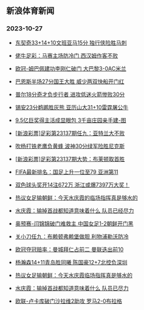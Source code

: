## 新浪体育新闻 
### 2023-10-27

+ [东契奇33+14+10文班亚马15分 独行侠险胜马刺](https://sports.sina.com.cn/basketball/nba/2023-10-26/doc-imzsmekp8019132.shtml)

+ [佬牛足彩：马赛主场防冷门 西汉姆作客不败](https://sports.sina.com.cn/l/2023-10-26/doc-imzsktus1420069.shtml)

+ [欧冠-姆巴佩建功李刚仁破门 大巴黎3-0AC米兰](https://sports.sina.com.cn/g/seriea/2023-10-26/doc-imzsktus1404172.shtml)

+ [巴恩斯半场27分国王大胜 威少两双快船开门红](https://sports.sina.com.cn/basketball/nba/2023-10-26/doc-imzsmeks1635569.shtml)

+ [普尔18分奇才负步行者 进攻低迷火箭惨败30分](https://sports.sina.com.cn/basketball/nba/2023-10-26/doc-imzskyar8096004.shtml)

+ [锡安23分鹈鹕胜灰熊 亚历山大31+10雷霆屠公牛](https://sports.sina.com.cn/basketball/nba/2023-10-26/doc-imzskyar8115463.shtml)

+ [9.5亿巨奖得主活成显眼包 3千亩庄园亲手建-图](https://sports.sina.com.cn/l/2023-10-26/doc-imzsimzi8801543.shtml)

+ [[新浪彩票]足彩第23137期任九：亚特兰大不败](https://sports.sina.com.cn/l/2023-10-26/doc-imzsktuu6494064.shtml)

+ [吹杨打铁老鹰负黄蜂 波神30分绿军险胜尼克斯](https://sports.sina.com.cn/basketball/nba/2023-10-26/doc-imzskyaq1322986.shtml)

+ [[新浪彩票]足彩第23137期大势：布莱顿取首胜](https://sports.sina.com.cn/l/2023-10-26/doc-imzsktut8193728.shtml)

+ [FIFA最新排名：国足上升一位至79 亚洲第11](https://sports.sina.com.cn/china/2023-10-26/doc-imzsmksm7947371.shtml)

+ [双色球头奖开14注672万 浙江或爆7397万大奖！](https://sports.sina.com.cn/l/2023-10-26/doc-imzsmzqn4757512.shtml)

+ [热议女足输朝鲜：今天水庆霞的临场指挥真是够水的](https://sports.sina.com.cn/china/chinaw/2023-10-26/doc-imzsmzqe5913886.shtml)

+ [水庆霞：输掉首战都知道意味着什么 队员已经尽力](https://sports.sina.com.cn/china/womenfootballs/2023-10-26/doc-imzsmzqh1243368.shtml)

+ [奥预赛-闫锦锦破门难救主 中国女足1-2朝鲜开门黑](https://sports.sina.com.cn/china/womenfootballs/2023-10-26/doc-imzsmzqn4758381.shtml)

+ [关小刀任九：布赖顿弗赖堡做胆 利物浦勒沃防冷](https://sports.sina.com.cn/l/2023-10-26/doc-imzsmqyk6119227.shtml)

+ [欧冠夺冠赔率：曼城拜仁占前二 曼联迭出前10](https://sports.sina.com.cn/l/2023-10-26/doc-imzskyaq1336934.shtml)

+ [杨瀚森14+11青岛胜同曦 陈国豪12+7北控负深圳](https://sports.sina.com.cn/basketball/cba/2023-10-26/doc-imzsmzqk7994579.shtml)

+ [热议女足输朝鲜：今天水庆霞临场指挥真是够水的](https://sports.sina.com.cn/china/chinaw/2023-10-26/doc-imzsmzqe5913886.shtml)

+ [水庆霞：输掉首战都知道意味着什么 队员已尽力](https://sports.sina.com.cn/china/womenfootballs/2023-10-26/doc-imzsmzqh1243368.shtml)

+ [欧联-卢卡库破门沙拉维2助攻 罗马2-0布拉格](https://sports.sina.com.cn/g/seriea/2023-10-27/doc-imzsnwty7565659.shtml)

